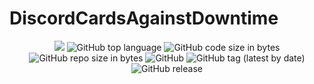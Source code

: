# DiscordCardsAgainstDowntime
<p align="center">
  <a href='https://jenkins.rainbowlabs.org/job/CardsAgainstDowntime/'><img src='https://jenkins.rainbowlabs.org/job/CardsAgainstDowntime/badge/icon'></a>
  <img alt="GitHub top language" src="https://img.shields.io/github/languages/top/stoffel2107/DiscordCardsAgainst.svg">
  <img alt="GitHub code size in bytes" src="https://img.shields.io/github/languages/code-size/stoffel2107/DiscordCardsAgainst.svg">
  <img alt="GitHub repo size in bytes" src="https://img.shields.io/github/repo-size/stoffel2107/DiscordCardsAgainst.svg">
  <img alt="GitHub" src="https://img.shields.io/github/license/stoffel2107/DiscordCardsAgainst.svg">
  <img alt="GitHub tag (latest by date)" src="https://img.shields.io/github/tag-date/stoffel2107/DiscordCardsAgainst.svg">
  <img alt="GitHub release" src="https://img.shields.io/github/release/stoffel2107/DiscordCardsAgainst.svg">
</p>

